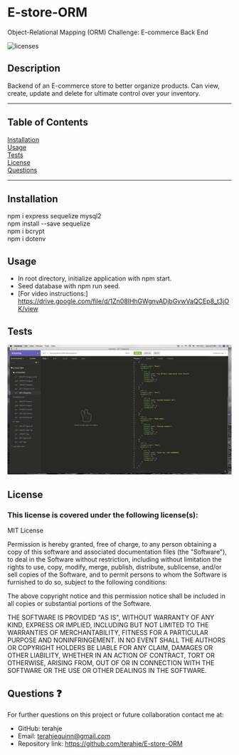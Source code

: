 # E-store-ORM
Object-Relational Mapping (ORM) Challenge: E-commerce Back End

![licenses](https://img.shields.io/badge/License-MIT_License-blue.svg)

## Description
Backend of an E-commerce store to better organize products.  Can view, create, update and delete for ultimate control over your inventory.

***
## Table of Contents
[Installation](#installation)<br>
[Usage](#usage)<br>
[Tests](#tests)<br>
[License](#license)<br>
[Questions](#questions)<br>
***
## Installation
npm i express sequelize mysql2<br>
npm install --save sequelize<br>
npm i bcrypt<br>
npm i dotenv<br>

## Usage
* In root directory, initialize application with npm start.
* Seed database with npm run seed.
* [For video instructions:] https://drive.google.com/file/d/1Zn08lHhGWgnvADjbGvwVaQCEp8_t3jOK/view


## Tests
![](/assets/images/screenshot.jpg)

## License
### This license is covered under the following license(s):
MIT License

Permission is hereby granted, free of charge, to any person obtaining a copy
of this software and associated documentation files (the "Software"), to deal
in the Software without restriction, including without limitation the rights
to use, copy, modify, merge, publish, distribute, sublicense, and/or sell
copies of the Software, and to permit persons to whom the Software is
furnished to do so, subject to the following conditions:

The above copyright notice and this permission notice shall be included in all
copies or substantial portions of the Software.

THE SOFTWARE IS PROVIDED "AS IS", WITHOUT WARRANTY OF ANY KIND, EXPRESS OR
IMPLIED, INCLUDING BUT NOT LIMITED TO THE WARRANTIES OF MERCHANTABILITY,
FITNESS FOR A PARTICULAR PURPOSE AND NONINFRINGEMENT. IN NO EVENT SHALL THE
AUTHORS OR COPYRIGHT HOLDERS BE LIABLE FOR ANY CLAIM, DAMAGES OR OTHER
LIABILITY, WHETHER IN AN ACTION OF CONTRACT, TORT OR OTHERWISE, ARISING FROM,
OUT OF OR IN CONNECTION WITH THE SOFTWARE OR THE USE OR OTHER DEALINGS IN THE
SOFTWARE.

## Questions :question:
For further questions on this project or future collaboration contact me at:<br>
* GitHub: terahje
* Email: terahjequinn@gmail.com
* Repository link: https://github.com/terahje/E-store-ORM